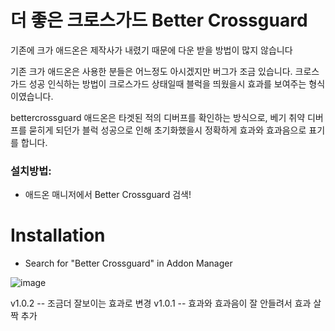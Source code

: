 # 더 좋은 크로스가드 Better Crossguard
기존에 크가 애드온은 제작사가 내렸기 때문에 다운 받을 방법이 많지 않습니다

기존 크가 애드온은 사용한 분들은 어느정도 아시겠지만 버그가 조금 있습니다. 크로스가드 성공 인식하는 방법이 크로스가드 상태일때 블럭을 띄웠을시 효과를 보여주는 형식이였습니다.

bettercrossguard 애드온은 타겟된 적의 디버프를 확인하는 방식으로, 베기 취약 디버프를 묻히게 되던가 블럭 성공으로 인해 초기화했을시 정확하게 효과와 효과음으로 표기를 합니다.

### 설치방법:
* 애드온 매니저에서 Better Crossguard 검색!

# Installation
* Search for "Better Crossguard" in Addon Manager

![image](https://user-images.githubusercontent.com/12102540/134440230-1e29ad1e-4b3a-4e44-a0d4-104af6da0ad7.png)

v1.0.2 -- 조금더 잘보이는 효과로 변경
v1.0.1 -- 효과와 효과음이 잘 안들려서 효과 살짝 추가
